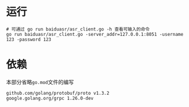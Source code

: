 # 运行
```shell script
# 可通过 go run baiduasr/asr_client.go -h 查看可输入的命令
go run baiduasr/asr_client.go -server_addr=127.0.0.1:8051 -username 123 -password 123 
```

# 依赖
本部分省略`go.mod`文件的编写
```shell script
github.com/golang/protobuf/proto v1.3.2
google.golang.org/grpc 1.26.0-dev
```